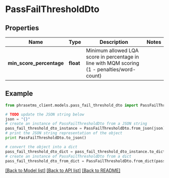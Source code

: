 # PassFailThresholdDto

## Properties

| Name                     | Type      | Description                                                                                 | Notes |
| ------------------------ | --------- | ------------------------------------------------------------------------------------------- | ----- |
| **min_score_percentage** | **float** | Minimum allowed LQA score in percentage in line with MQM scoring (1 - penalties/word-count) |

## Example

```python
from phrasetms_client.models.pass_fail_threshold_dto import PassFailThresholdDto

# TODO update the JSON string below
json = "{}"
# create an instance of PassFailThresholdDto from a JSON string
pass_fail_threshold_dto_instance = PassFailThresholdDto.from_json(json)
# print the JSON string representation of the object
print PassFailThresholdDto.to_json()

# convert the object into a dict
pass_fail_threshold_dto_dict = pass_fail_threshold_dto_instance.to_dict()
# create an instance of PassFailThresholdDto from a dict
pass_fail_threshold_dto_from_dict = PassFailThresholdDto.from_dict(pass_fail_threshold_dto_dict)
```

[[Back to Model list]](../README.md#documentation-for-models) [[Back to API list]](../README.md#documentation-for-api-endpoints) [[Back to README]](../README.md)
